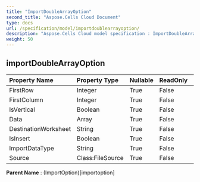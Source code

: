 ```yaml
---
title: "ImportDoubleArrayOption"
second_title: "Aspose.Cells Cloud Document"
type: docs
url: /specification/model/importdoublearrayoption/
description: "Aspose.Cells Cloud model specification : ImportDoubleArrayOption. Effortlessly handle Excel and other spreadsheet documents with features like opening, generating, editing, splitting, merging, comparing, and converting."
weight: 50
---
```


## **importDoubleArrayOption**

 

| Property Name | Property Type | Nullable |  ReadOnly | DefaultValue | Description | 
| :- | :- | :- |:- |  :- | :- |
| FirstRow | Integer | True |  False |  |  |  
| FirstColumn | Integer | True |  False |  |  |  
| IsVertical | Boolean | True |  False |  |  |  
| Data | Array<Floating> | True |  False |  |  |  
| DestinationWorksheet | String | True |  False |  |  |  
| IsInsert | Boolean | True |  False |  |  |  
| ImportDataType | String | True |  False |  |  |  
| Source | Class:FileSource | True |  False |  |  |  

**Parent Name** : (ImportOption)[importoption]


